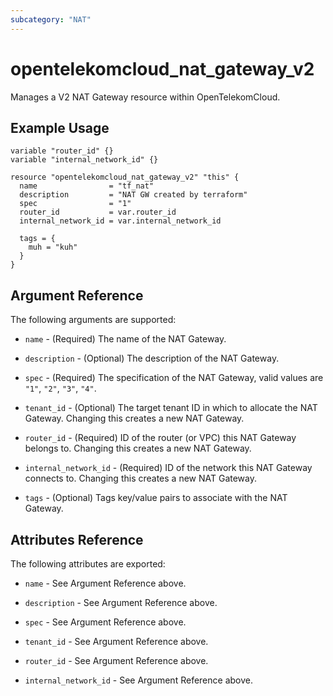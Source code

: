 ```yaml
---
subcategory: "NAT"
---
```


# opentelekomcloud_nat_gateway_v2

Manages a V2 NAT Gateway resource within OpenTelekomCloud.

## Example Usage

```hcl
variable "router_id" {}
variable "internal_network_id" {}

resource "opentelekomcloud_nat_gateway_v2" "this" {
  name                = "tf_nat"
  description         = "NAT GW created by terraform"
  spec                = "1"
  router_id           = var.router_id
  internal_network_id = var.internal_network_id

  tags = {
    muh = "kuh"
  }
}
```

## Argument Reference

The following arguments are supported:

* `name` - (Required) The name of the NAT Gateway.

* `description` - (Optional) The description of the NAT Gateway.

* `spec` - (Required) The specification of the NAT Gateway, valid values are `"1"`, `"2"`, `"3"`, `"4"`.

* `tenant_id` - (Optional) The target tenant ID in which to allocate the NAT
  Gateway. Changing this creates a new NAT Gateway.

* `router_id` - (Required) ID of the router (or VPC) this NAT Gateway belongs to. Changing
  this creates a new NAT Gateway.

* `internal_network_id` - (Required) ID of the network this NAT Gateway connects to.
  Changing this creates a new NAT Gateway.

* `tags` - (Optional) Tags key/value pairs to associate with the NAT Gateway.

## Attributes Reference

The following attributes are exported:

* `name` - See Argument Reference above.

* `description` - See Argument Reference above.

* `spec` - See Argument Reference above.

* `tenant_id` - See Argument Reference above.

* `router_id` - See Argument Reference above.

* `internal_network_id` - See Argument Reference above.

